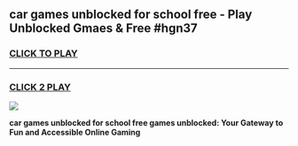 
## car games unblocked for school free - Play Unblocked Gmaes & Free #hgn37
<h3>
<a href="https://premium.freeplayer.one?title=car_games_unblocked_for_school_free&ref=03M">CLICK TO PLAY</a></h3>
<hr>

<h3>
<a href="https://premium.freeplayer.one?title=car_games_unblocked_for_school_free&ref=03M">CLICK 2 PLAY</a>
  
</h3>

<a href="https://premium.freeplayer.one?title=car_games_unblocked_for_school_free&ref=03M"><img src="https://clearcache.store/games.png"></a>


**car games unblocked for school free games unblocked: Your Gateway to Fun and Accessible Online Gaming**
